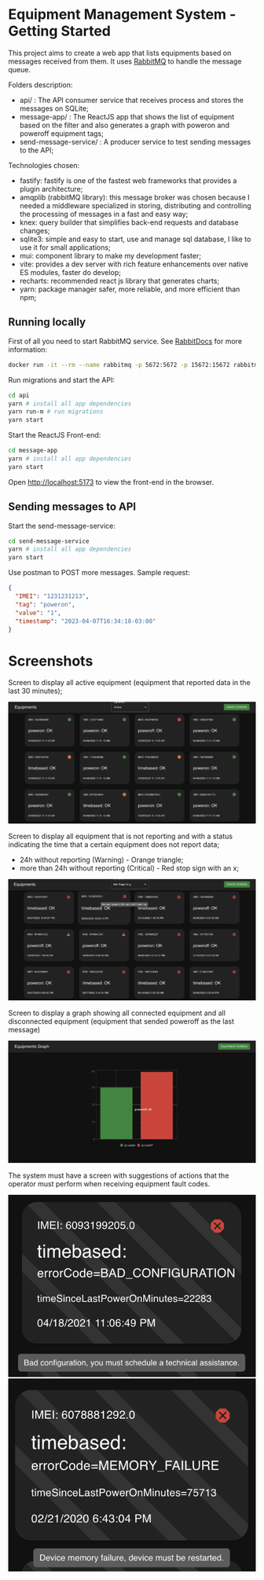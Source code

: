 # Equipment Management System - Getting Started

This project aims to create a web app that lists equipments based on messages received from them. It uses [RabbitMQ](https://www.rabbitmq.com/) to handle the message queue.

Folders description:

 - api/ : The API consumer service that receives process and stores the messages on SQLite;
 - message-app/ : The ReactJS app that shows the list of equipment based on the filter and also generates a graph with poweron and poweroff equipment tags;
 - send-message-service/ : A producer service to test sending messages to the API;

Technologies chosen:

- fastify: fastify is one of the fastest web frameworks that provides a plugin architecture;
- amqplib (rabbitMQ library): this message broker was chosen because I needed a middleware specialized in storing, distributing and controlling the processing of messages in a fast and easy way;
- knex: query builder that simplifies back-end requests and database changes;
- sqlite3: simple and easy to start, use and manage sql database, I like to use it for small applications;
- mui: component library to make my development faster;
- vite: provides a dev server with rich feature enhancements over native ES modules, faster do develop;
- recharts: recommended react js library that generates charts;
- yarn: package manager safer, more reliable, and more efficient than npm;

## Running locally

First of all you need to start RabbitMQ service. See [RabbitDocs](https://www.rabbitmq.com/download.html) for more information:

```bash
docker run -it --rm --name rabbitmq -p 5672:5672 -p 15672:15672 rabbitmq:3.11-management
```

Run migrations and start the API:

```bash
cd api
yarn # install all app dependencies
yarn run-m # run migrations
yarn start
```

Start the ReactJS Front-end:

```bash
cd message-app
yarn # install all app dependencies
yarn start
```

Open [http://localhost:5173](http://localhost:5173) to view the front-end in the browser.

## Sending messages to API

Start the send-message-service:

```bash
cd send-message-service
yarn # install all app dependencies
yarn start
```

Use postman to POST more messages. Sample request:

```json
{
  "IMEI": "1231231213",
  "tag": "poweron",
  "value": "1",
  "timestamp": "2023-04-07T16:34:18-03:00"
}
```

# Screenshots

Screen to display all active equipment (equipment that reported data in the last 30 minutes);

<img src="screenshots/active-equipments.png" /> 

</br>

Screen to display all equipment that is not reporting and with a status indicating the time that a certain equipment does not report data;
 - 24h without reporting (Warning) - Orange triangle;
 - more than 24h without reporting (Critical) - Red stop sign with an x;

<img src="screenshots/not-reporting-equipments.png" /> 

</br>

Screen to display a graph showing all connected equipment and all disconnected equipment (equipment that sended poweroff as the last message)

<img src="screenshots/equipments-graph.png" />

</br>

The system must have a screen with suggestions of actions that the operator must perform when receiving equipment fault codes.

<img src="screenshots/bad-configuration-error.png" />
<img src="screenshots/memory-error.png" />